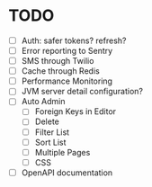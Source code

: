# TODO

- [ ] Auth: safer tokens?  refresh?
- [ ] Error reporting to Sentry
- [ ] SMS through Twilio
- [ ] Cache through Redis
- [ ] Performance Monitoring
- [ ] JVM server detail configuration?
- [ ] Auto Admin
  - [ ] Foreign Keys in Editor
  - [ ] Delete
  - [ ] Filter List
  - [ ] Sort List
  - [ ] Multiple Pages
  - [ ] CSS
- [ ] OpenAPI documentation
